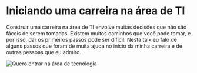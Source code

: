 
# Iniciando uma carreira na área de TI

Construir uma carreira na área de TI envolve muitas decisões que não são fáceis de serem tomadas. 
Existem muitos caminhos que você pode tomar, e por isso, dar os primeiros passos pode ser difícil.
Nesta talk eu falo de alguns passos que foram de muita ajuda no início da minha carreira e de outras pessoas
que eu admiro.


![Quero entrar na área de tecnologia](https://user-images.githubusercontent.com/62728016/182743846-99b0b058-dae4-4776-97df-ff5204c60804.png)
